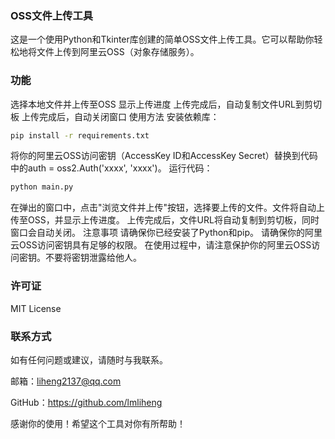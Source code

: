 ### OSS文件上传工具
这是一个使用Python和Tkinter库创建的简单OSS文件上传工具。它可以帮助你轻松地将文件上传到阿里云OSS（对象存储服务）。

### 功能
选择本地文件并上传至OSS
显示上传进度
上传完成后，自动复制文件URL到剪切板
上传完成后，自动关闭窗口
使用方法
安装依赖库：
```bash
pip install -r requirements.txt
```
将你的阿里云OSS访问密钥（AccessKey ID和AccessKey Secret）替换到代码中的auth = oss2.Auth('xxxx', 'xxxx')。
运行代码：
```bash
python main.py
```
在弹出的窗口中，点击"浏览文件并上传"按钮，选择要上传的文件。文件将自动上传至OSS，并显示上传进度。
上传完成后，文件URL将自动复制到剪切板，同时窗口会自动关闭。
注意事项
请确保你已经安装了Python和pip。
请确保你的阿里云OSS访问密钥具有足够的权限。
在使用过程中，请注意保护你的阿里云OSS访问密钥。不要将密钥泄露给他人。
### 许可证

MIT License


### 联系方式
如有任何问题或建议，请随时与我联系。

邮箱：liheng2137@qq.com

GitHub：https://github.com/lmliheng

感谢你的使用！希望这个工具对你有所帮助！